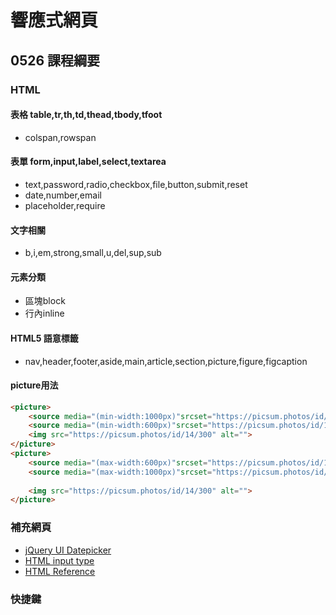 # 響應式網頁 

## 0526 課程綱要

### HTML
#### 表格 table,tr,th,td,thead,tbody,tfoot
* colspan,rowspan
#### 表單 form,input,label,select,textarea
* text,password,radio,checkbox,file,button,submit,reset
* date,number,email
* placeholder,require

#### 文字相關
* b,i,em,strong,small,u,del,sup,sub
#### 元素分類
* 區塊block
* 行內inline

#### HTML5 語意標籤
* nav,header,footer,aside,main,article,section,picture,figure,figcaption
#### picture用法
```html
<picture>
	<source media="(min-width:1000px)"srcset="https://picsum.photos/id/18/1000/300">
	<source media="(min-width:600px)"srcset="https://picsum.photos/id/16/600/300">
	<img src="https://picsum.photos/id/14/300" alt="">
</picture>
<picture>
	<source media="(max-width:600px)"srcset="https://picsum.photos/id/16/600/300">
	<source media="(max-width:1000px)"srcset="https://picsum.photos/id/18/1000/300">
	
	<img src="https://picsum.photos/id/14/300" alt="">
</picture>

```
### 補充網頁
* [jQuery UI Datepicker](https://jqueryui.com/datepicker/)
* [HTML input type](https://www.w3schools.com/html/html_form_input_types.asp)
* [HTML Reference](https://htmlreference.io/)
### 快捷鍵

